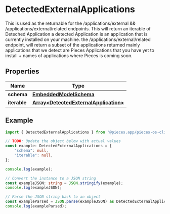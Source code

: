 
# DetectedExternalApplications

This is used as the returnable for the /applications/external && /applications/external/related endpoints.  This will return an iterable of Deteched Application a detected Application is an application that is currently installed on your machine.  the /applications/external/related endpoint, will return a subset of the applications returned mainly applications that we detect are Pieces Applications that you have yet to install + names of applications where Pieces is coming soon.

## Properties

Name | Type
------------ | -------------
**schema** | [**EmbeddedModelSchema**](EmbeddedModelSchema)
**iterable** | [**Array&lt;DetectedExternalApplication&gt;**](DetectedExternalApplication)

## Example

```typescript
import { DetectedExternalApplications } from '@pieces.app/pieces-os-client';

// TODO: Update the object below with actual values
const example: DetectedExternalApplications = {
    "schema": null,
    "iterable": null,
};

console.log(example);

// Convert the instance to a JSON string
const exampleJSON: string = JSON.stringify(example);
console.log(exampleJSON);

// Parse the JSON string back to an object
const exampleParsed = JSON.parse(exampleJSON) as DetectedExternalApplications;
console.log(exampleParsed);
```


